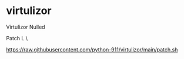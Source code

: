 # virtulizor
Virtulizor Nulled 

Patch L \

https://raw.githubusercontent.com/python-911/virtulizor/main/patch.sh
